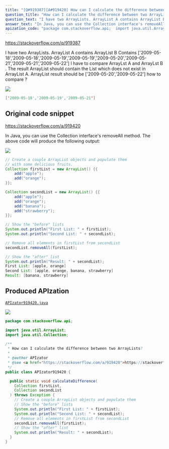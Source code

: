 ```yaml
---
title: "[Q#919387][A#919420] How can I calculate the difference between two ArrayLists?"
question_title: "How can I calculate the difference between two ArrayLists?"
question_text: "I have two ArrayLists. ArrayList A contains ArrayList B Contains ['2009-05-18','2009-05-18','2009-05-19','2009-05-19','2009-05-20','2009-05-21','2009-05-21','2009-05-22'] I have to compare ArrayLst A and ArrayLst B . The result ArrayList  should contain the  List which does not exist in ArrayList A. ArrayList result should be ['2009-05-20','2009-05-22'] how to compare ?"
answer_text: "In Java, you can use the Collection interface's removeAll method. The above code will produce the following output:"
apization_code: "package com.stackoverflow.api;  import java.util.ArrayList; import java.util.Collection;  /**  * How can I calculate the difference between two ArrayLists?  *  * @author APIzator  * @see <a href=\"https://stackoverflow.com/a/919420\">https://stackoverflow.com/a/919420</a>  */ public class APIzator919420 {    public static void calculateDifference(     Collection firstList,     Collection secondList   ) throws Exception {     // Create a couple ArrayList objects and populate them     // Show the \"before\" lists     System.out.println(\"First List: \" + firstList);     System.out.println(\"Second List: \" + secondList);     // Remove all elements in firstList from secondList     secondList.removeAll(firstList);     // Show the \"after\" list     System.out.println(\"Result: \" + secondList);   } }"
---
```


https://stackoverflow.com/q/919387

I have two ArrayLists.
ArrayList A contains
ArrayList B Contains [&#x27;2009-05-18&#x27;,&#x27;2009-05-18&#x27;,&#x27;2009-05-19&#x27;,&#x27;2009-05-19&#x27;,&#x27;2009-05-20&#x27;,&#x27;2009-05-21&#x27;,&#x27;2009-05-21&#x27;,&#x27;2009-05-22&#x27;]
I have to compare ArrayLst A and ArrayLst B . The result ArrayList
 should contain the  List which does not exist in ArrayList A.
ArrayList result should be
[&#x27;2009-05-20&#x27;,&#x27;2009-05-22&#x27;]
how to compare ?


<div class="code-logo"><img src="/stackoverflow.png" /></div>

```java
['2009-05-18','2009-05-19','2009-05-21']
```


## Original code snippet

https://stackoverflow.com/a/919420

In Java, you can use the Collection interface&#x27;s removeAll method.
The above code will produce the following output:

<div class="code-logo"><img src="/stackoverflow.png" /></div>

```java
// Create a couple ArrayList objects and populate them
// with some delicious fruits.
Collection firstList = new ArrayList() {{
    add("apple");
    add("orange");
}};

Collection secondList = new ArrayList() {{
    add("apple");
    add("orange");
    add("banana");
    add("strawberry");
}};

// Show the "before" lists
System.out.println("First List: " + firstList);
System.out.println("Second List: " + secondList);

// Remove all elements in firstList from secondList
secondList.removeAll(firstList);

// Show the "after" list
System.out.println("Result: " + secondList);
First List: [apple, orange]
Second List: [apple, orange, banana, strawberry]
Result: [banana, strawberry]
```

## Produced APIzation

[`APIzator919420.java`](https://github.com/pasqualesalza/apization-temp-data/raw/master/search/APIzator919420.java)

<div class="code-logo"><img src="/apizator.png" /></div>

```java
package com.stackoverflow.api;

import java.util.ArrayList;
import java.util.Collection;

/**
 * How can I calculate the difference between two ArrayLists?
 *
 * @author APIzator
 * @see <a href="https://stackoverflow.com/a/919420">https://stackoverflow.com/a/919420</a>
 */
public class APIzator919420 {

  public static void calculateDifference(
    Collection firstList,
    Collection secondList
  ) throws Exception {
    // Create a couple ArrayList objects and populate them
    // Show the "before" lists
    System.out.println("First List: " + firstList);
    System.out.println("Second List: " + secondList);
    // Remove all elements in firstList from secondList
    secondList.removeAll(firstList);
    // Show the "after" list
    System.out.println("Result: " + secondList);
  }
}

```